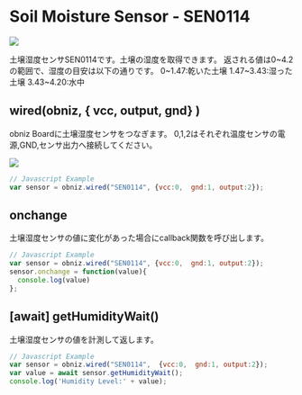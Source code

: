 # Soil Moisture Sensor - SEN0114

![](./image.jpg)

土壌湿度センサSEN0114です。土壌の湿度を取得できます。
返される値は0~4.2の範囲で、湿度の目安は以下の通りです。
0~1.47:乾いた土壌
1.47~3.43:湿った土壌
3.43~4.20:水中


## wired(obniz, { vcc, output, gnd} )
obniz Boardに土壌湿度センサをつなぎます。
0,1,2はそれぞれ温度センサの電源,GND,センサ出力へ接続してください。


![](./wired.png)

```javascript
// Javascript Example
var sensor = obniz.wired("SEN0114", {vcc:0,  gnd:1, output:2});
```

## onchange
土壌湿度センサの値に変化があった場合にcallback関数を呼び出します。

```javascript
// Javascript Example
var sensor = obniz.wired("SEN0114", {vcc:0,  gnd:1, output:2});
sensor.onchange = function(value){
  console.log(value)
};
```
## [await] getHumidityWait()
土壌湿度センサの値を計測して返します。

```javascript
// Javascript Example
var sensor = obniz.wired("SEN0114",  {vcc:0,  gnd:1, output:2});
var value = await sensor.getHumidityWait();
console.log('Humidity Level:' + value);
```
